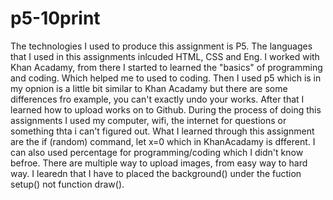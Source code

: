 # p5-10print
The technologies I used to produce this assignment is P5. The languages that I used in this assignments inlcuded HTML, CSS and Eng. I worked with Khan Acadamy, from there I started to learned the "basics" of programming and coding. Which helped me to used to coding. Then I used p5 which is in my opnion is a little bit similar to Khan Acadamy but there are some differences fro example, you can't exactly undo your works. After that I learned how to upload works on to Github. During the process of doing this assignments I used my computer, wifi, the internet for questions or something thta i can't figured out. What I learned through this assignment are the if (random) command, let x=0 which in KhanAcadamy is dfferent. I can also used percentage for programming/coding which I didn't know befroe. There are multiple way to upload images, from easy way to hard way. I learedn that I have to placed the background() under the fuction setup() not function draw().
